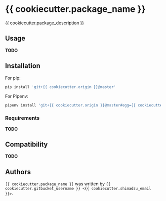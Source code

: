 # {{ cookiecutter.package_name }}

{{ cookiecutter.package_description }}

## Usage

**TODO**

## Installation

For pip:

```bash
pip install 'git+{{ cookiecutter.origin }}@master'
```

For Pipenv:

```bash
pipenv install 'git+{{ cookiecutter.origin }}@master#egg={{ cookiecutter.package_name }}'
```

### Requirements

**TODO**

## Compatibility

**TODO**

## Authors

`{{ cookiecutter.package_name }}` was written by `{{ cookiecutter.gitbucket_username }} <{{ cookiecutter.shimadzu_email }}>`.